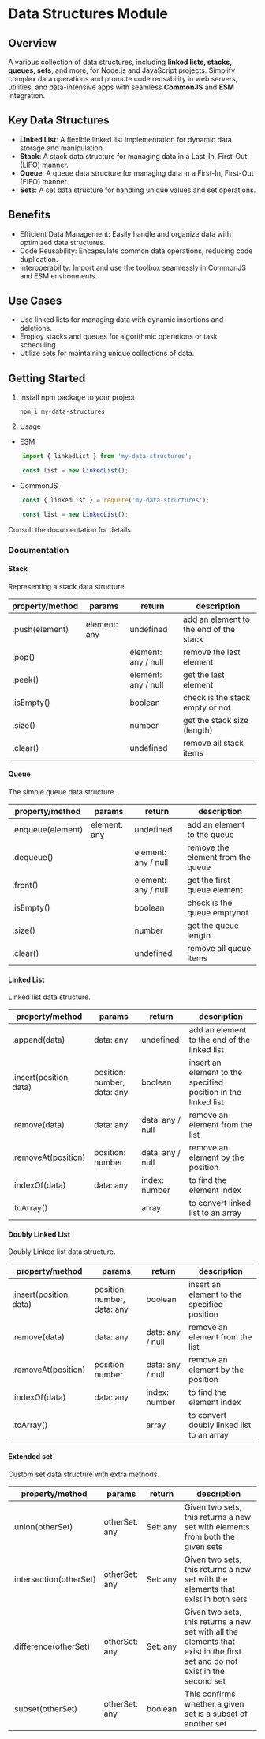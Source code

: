 # Data Structures Module

## Overview

A various collection of data structures, including **linked lists, stacks, queues, sets**, and more, for Node.js and JavaScript projects. Simplify complex data operations and promote code reusability in web servers, utilities, and data-intensive apps with seamless **CommonJS** and **ESM** integration.

## Key Data Structures

- **Linked List**: A flexible linked list implementation for dynamic data storage and manipulation.
- **Stack**: A stack data structure for managing data in a Last-In, First-Out (LIFO) manner.
- **Queue**: A queue data structure for managing data in a First-In, First-Out (FIFO) manner.
- **Sets**: A set data structure for handling unique values and set operations.

## Benefits

- Efficient Data Management: Easily handle and organize data with optimized data structures.
- Code Reusability: Encapsulate common data operations, reducing code duplication.
- Interoperability: Import and use the toolbox seamlessly in CommonJS and ESM environments.

## Use Cases

- Use linked lists for managing data with dynamic insertions and deletions.
- Employ stacks and queues for algorithmic operations or task scheduling.
- Utilize sets for maintaining unique collections of data.

## Getting Started

1. Install npm package to your project

    `npm i my-data-structures`

2. Usage

- ESM

```javascript
    import { linkedList } from 'my-data-structures';

    const list = new LinkedList();
```

- CommonJS

```javascript
    const { linkedList } = require('my-data-structures');

    const list = new LinkedList();
```

 Consult the documentation for details.

### Documentation

#### Stack

Representing a stack data structure.

| property/method         | params                        | return              | description |
| --------                | --------                      | --------            | -------- |
| .push(element)          | element: any                  | undefined           | add an element to the end of the stack   |
| .pop()                  |                               | element: any / null | remove the last element   |
| .peek()                 |                               | element: any / null | get the last element   |
| .isEmpty()              |                               | boolean             | check is the stack empty or not   |
| .size()                 |                               | number              | get the stack size (length)   |
| .clear()                |                               | undefined           | remove all stack items   |

#### Queue

The simple queue data structure.

| property/method         | params                        | return              | description |
| --------                | --------                      | --------            | -------- |
| .enqueue(element)       | element: any                  | undefined           | add an element to the queue   |
| .dequeue()              |                               | element: any / null | remove the element from the queue   |
| .front()                |                               | element: any / null | get the first queue element   |
| .isEmpty()              |                               | boolean             | check is the queue emptynot   |
| .size()                 |                               | number              | get the queue length   |
| .clear()                |                               | undefined           | remove all queue items   |

#### Linked List

Linked list data structure.

| property/method         | params                        | return           | description |
| --------                | --------                      | --------         | -------- |
| .append(data)           | data: any                     | undefined        | add an element to the end of the linked list   |
| .insert(position, data) | position: number, data: any   | boolean          | insert an element to the specified position in the linked list   |
| .remove(data)           | data: any                     | data: any / null | remove an element from the list   |
| .removeAt(position)     | position: number              | data: any / null | remove an element by the position   |
| .indexOf(data)          | data: any                     | index: number    | to find the element index   |
| .toArray()              |                               | array            | to convert linked list to an array   |

#### Doubly Linked List

Doubly Linked list data structure.

| property/method         | params                        | return           | description |
| --------                | --------                      | --------         | -------- |
| .insert(position, data) | position: number, data: any   | boolean          | insert an element to the specified position   |
| .remove(data)           | data: any                     | data: any / null | remove an element from the list   |
| .removeAt(position)     | position: number              | data: any / null | remove an element by the position   |
| .indexOf(data)          | data: any                     | index: number    | to find the element index   |
| .toArray()              |                               | array            | to convert doubly linked list to an array   |

#### Extended set

Custom set data structure with extra methods.

| property/method         | params                        | return           | description |
| --------                | --------                      | --------         | -------- |
| .union(otherSet)        | otherSet: any                 | Set: any         | Given two sets, this returns a new set with elements from both the given sets   |
| .intersection(otherSet) | otherSet: any                 | Set: any         | Given two sets, this returns a new set with the elements that exist in both sets   |
| .difference(otherSet)   | otherSet: any                 | Set: any         | Given two sets, this returns a new set with all the elements that exist in the first set and do not exist in the second set   |
| .subset(otherSet)       | otherSet: any                 | boolean          | This confirms whether a given set is a subset of another set   |
